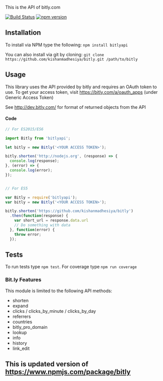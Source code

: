 This is the API of bitly.com

[![Build Status](https://travis-ci.org/kishanmadhesiya/bitly.svg?branch=master)](https://travis-ci.org/kishanmadhesiya/bitly/)
[![npm version](https://badge.fury.io/js/bitlyapi.png)](https://badge.fury.io/js/bitlyapi)

## Installation

To install via NPM type the following: `npm install bitlyapi`

You can also install via git by cloning: `git clone https://github.com/kishanmadhesiya/bitly.git /path/to/bitly`

## Usage

This library uses the API provided by bitly and requires an OAuth token to use.
To get your access token, visit https://bitly.com/a/oauth_apps (under Generic Access Token)

See http://dev.bitly.com/ for format of returned objects from the API

#### Code

```js
// For ES2015/ES6

import Bitly from 'bitlyapi';

let bitly = new Bitly('<YOUR ACCESS TOKEN>');

bitly.shorten('http://nodejs.org', (response) => {
  console.log(response);
}, (error) => {
  console.log(error);
});


// For ES5

var Bitly = require('bitlyapi');
var bitly = new Bitly('<YOUR ACCESS TOKEN>');

bitly.shorten('https://github.com/kishanmadhesiya/bitly')
  .then(function(response) {
    var short_url = response.data.url
    // Do something with data
  }, function(error) {
    throw error;
  });
```

## Tests
To run tests type `npm test`. For coverage type `npm run coverage`

### Bit.ly Features

This module is limited to the following API methods:

* shorten
* expand
* clicks / clicks_by_minute / clicks_by_day
* referrers
* countries
* bitly_pro_domain
* lookup
* info
* history
* link_edit

## This is updated version of https://www.npmjs.com/package/bitly
